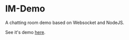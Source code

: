 IM-Demo
===========

A chatting room demo based on Websocket and NodeJS.

See it's demo <a target="_blank" href="http://101.200.180.200/im-demo/frontend/index.html#!/demo">here</a>.